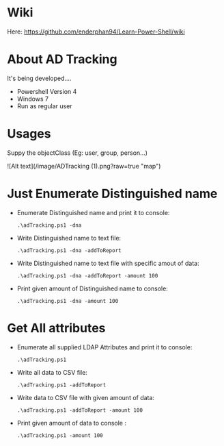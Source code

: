 # Wiki

Here: https://github.com/enderphan94/Learn-Power-Shell/wiki


# About AD Tracking

It's being developed....

- Powershell Version 4
- Windows 7
- Run as regular user

# Usages 

Suppy the objectClass (Eg: user, group, person...)



![Alt text](/image/ADTracking (1).png?raw=true "map")
# Just Enumerate Distinguished name

- Enumerate Distinguished name and print it to console:

    `.\adTracking.ps1 -dna`           
    
- Write Distinguished name to text file:

    `.\adTracking.ps1 -dna -addToReport` 
   
- Write Distinguished name to text file with specific amout of data:

     `.\adTracking.ps1 -dna -addToReport -amount 100`   
     
- Print given amount of Distinguished name to console:

    `.\adTracking.ps1 -dna -amount 100 `     

# Get All attributes

- Enumerate  all supplied LDAP Attributes and print it to console:

    `.\adTracking.ps1`
    
- Write all data to CSV file:

    `.\adTracking.ps1 -addToReport` 
    
- Write data to CSV file with given amount of data:

    `.\adTracking.ps1 -addToReport -amount 100`
    
- Print given amount of data to console :

    `.\adTracking.ps1 -amount 100 `    



